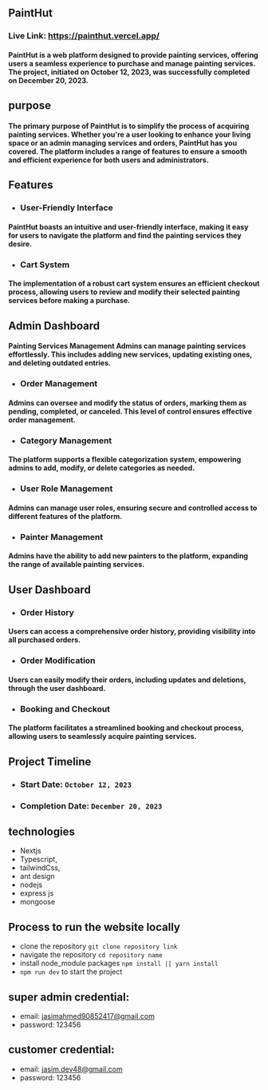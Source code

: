 ## PaintHut

### Live Link: https://painthut.vercel.app/

#### PaintHut is a web platform designed to provide painting services, offering users a seamless experience to purchase and manage painting services. The project, initiated on October 12, 2023, was successfully completed on December 20, 2023.



## purpose

#### The primary purpose of PaintHut is to simplify the process of acquiring painting services. Whether you're a user looking to enhance your living space or an admin managing services and orders, PaintHut has you covered. The platform includes a range of features to ensure a smooth and efficient experience for both users and administrators.

## Features

- ### User-Friendly Interface
#### PaintHut boasts an intuitive and user-friendly interface, making it easy for users to navigate the platform and find the painting services they desire.

- ### Cart System
#### The implementation of a robust cart system ensures an efficient checkout process, allowing users to review and modify their selected painting services before making a purchase.

## Admin Dashboard
#### Painting Services Management Admins can manage painting services effortlessly. This includes adding new services, updating existing ones, and deleting outdated entries.

- ### Order Management
#### Admins can oversee and modify the status of orders, marking them as pending, completed, or canceled. This level of control ensures effective order management.
- ### Category Management
#### The platform supports a flexible categorization system, empowering admins to add, modify, or delete categories as needed.

- ### User Role Management
#### Admins can manage user roles, ensuring secure and controlled access to different features of the platform.
- ### Painter Management
#### Admins have the ability to add new painters to the platform, expanding the range of available painting services.

## User Dashboard
- ### Order History
#### Users can access a comprehensive order history, providing visibility into all purchased orders.
- ### Order Modification
#### Users can easily modify their orders, including updates and deletions, through the user dashboard.
- ### Booking and Checkout
#### The platform facilitates a streamlined booking and checkout process, allowing users to seamlessly acquire painting services.

## Project Timeline
- ### Start Date: `October 12, 2023`
- ### Completion Date: `December 20, 2023`

## technologies
- Nextjs
- Typescript,
- tailwindCss,
- ant design
- nodejs
- express js
- mongoose

## Process to run the website locally
- clone the repository `git clone repository link`
- navigate the repository `cd repository name`
- install node_module packages `npm install || yarn install`
- `npm run dev` to start the project




## super admin credential: 

- email: jasimahmed90852417@gmail.com
- password: 123456

 ## customer credential: 

 - email: jasim.dev48@gmail.com
 - password: 123456
